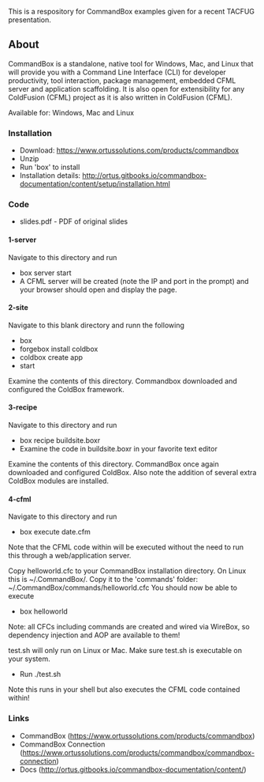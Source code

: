 This is a respository for CommandBox examples given for a recent TACFUG presentation.

## About
CommandBox is a standalone, native tool for Windows, Mac, and Linux that will provide you with a Command Line Interface (CLI) for developer 
productivity, tool interaction, package management, embedded CFML server and application scaffolding. It is also open for extensibility for any 
ColdFusion (CFML) project as it is also written in ColdFusion (CFML).

Available for: Windows, Mac and Linux

### Installation
* Download: https://www.ortussolutions.com/products/commandbox
* Unzip
* Run 'box' to install
* Installation details: http://ortus.gitbooks.io/commandbox-documentation/content/setup/installation.html



### Code

* slides.pdf - PDF of original slides

#### 1-server
Navigate to this directory and run
* box server start 
* A CFML server will be created (note the IP and port in the prompt) and your browser should open and display the page.

#### 2-site
Navigate to this blank directory and runn the following
* box
* forgebox install coldbox
* coldbox create app
* start

Examine the contents of this directory. Commandbox downloaded and configured the ColdBox framework.  

#### 3-recipe
Navigate to this directory and run 
* box recipe buildsite.boxr
* Examine the code in buildsite.boxr in your favorite text editor

Examine the contents of this directory.  CommandBox once again downloaded and configured ColdBox. Also note the addition of several extra ColdBox modules are installed.

#### 4-cfml
Navigate to this directory and run
* box execute date.cfm

Note that the CFML code within will be executed without the need to run this through a web/application server.

Copy helloworld.cfc to your CommandBox installation directory.  On Linux this is ~/.CommandBox/.  Copy it to the 'commands' folder:  ~/.CommandBox/commands/helloworld.cfc
You should now be able to execute
* box helloworld

Note: all CFCs including commands are created and wired via WireBox, so dependency injection and AOP are available to them!

test.sh will only run on Linux or Mac.  Make sure test.sh is executable on your system.

* Run  ./test.sh

Note this runs in your shell but also executes the CFML code contained within!

### Links
* CommandBox (https://www.ortussolutions.com/products/commandbox)
* CommandBox Connection (https://www.ortussolutions.com/products/commandbox/commandbox-connection)
* Docs (http://ortus.gitbooks.io/commandbox-documentation/content/)



